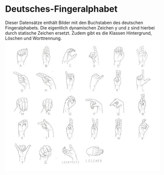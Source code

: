 # Deutsches-Fingeralphabet
Dieser Datensätze enthält Bilder mit den Buchstaben des deutschen Fingeralphabets. Die eigentlich dynamischen Zeichen y und z sind hierbei durch statische Zeichen ersetzt. Zudem gibt es die Klassen Hintergrund, Löschen und Worttrennung.
![alt text](https://github.com/L-in-da/Deutsches-Fingeralphabet/blob/main/alphabet.jpg)
